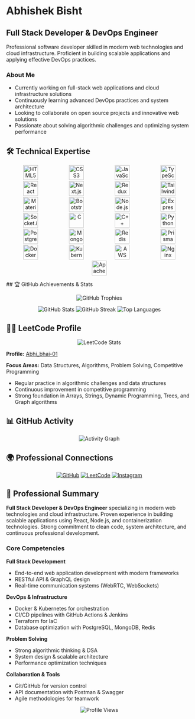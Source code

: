 # Abhishek Bisht

## Full Stack Developer & DevOps Engineer

Professional software developer skilled in modern web technologies and cloud infrastructure. Proficient in building scalable applications and applying effective DevOps practices.
### About Me

* Currently working on full-stack web applications and cloud infrastructure solutions
* Continuously learning advanced DevOps practices and system architecture
* Looking to collaborate on open source projects and innovative web solutions
* Passionate about solving algorithmic challenges and optimizing system performance

## 🛠️ Technical Expertise

<div align="center">



<p>
<img src="https://cdn.jsdelivr.net/gh/devicons/devicon/icons/html5/html5-original.svg" height="40" alt="HTML5" style="margin:0 40px;"/>
<img src="https://cdn.jsdelivr.net/gh/devicons/devicon/icons/css3/css3-original.svg" height="40" alt="CSS3" style="margin:0 40px;"/>
<img src="https://cdn.jsdelivr.net/gh/devicons/devicon/icons/javascript/javascript-original.svg" height="40" alt="JavaScript" style="margin:0 40px;"/>
<img src="https://cdn.jsdelivr.net/gh/devicons/devicon/icons/typescript/typescript-original.svg" height="40" alt="TypeScript" style="margin:0 40px;"/>
<img src="https://cdn.jsdelivr.net/gh/devicons/devicon/icons/react/react-original.svg" height="40" alt="React" style="margin:0 40px;"/>
<img src="https://cdn.jsdelivr.net/gh/devicons/devicon/icons/nextjs/nextjs-original.svg" height="40" alt="Next.js" style="margin:0 40px;"/>
<img src="https://cdn.jsdelivr.net/gh/devicons/devicon/icons/redux/redux-original.svg" height="40" alt="Redux" style="margin:0 40px;"/>
<img src="https://cdn.jsdelivr.net/gh/devicons/devicon/icons/tailwindcss/tailwindcss-original.svg" height="40" alt="Tailwind CSS" style="margin:0 40px;"/>
<img src="https://cdn.jsdelivr.net/gh/devicons/devicon/icons/materialui/materialui-original.svg" height="40" alt="Material UI" style="margin:0 40px;"/>
<img src="https://cdn.jsdelivr.net/gh/devicons/devicon/icons/bootstrap/bootstrap-original.svg" height="40" alt="Bootstrap" style="margin:0 40px;"/>
<img src="https://cdn.jsdelivr.net/gh/devicons/devicon/icons/nodejs/nodejs-original.svg" height="40" alt="Node.js" style="margin:0 40px;"/>
<img src="https://cdn.jsdelivr.net/gh/devicons/devicon/icons/express/express-original.svg" height="40" alt="Express.js" style="margin:0 40px;"/>
<img src="https://cdn.jsdelivr.net/gh/devicons/devicon/icons/socketio/socketio-original.svg" height="40" alt="Socket.io" style="margin:0 40px;"/>
<img src="https://cdn.jsdelivr.net/gh/devicons/devicon/icons/c/c-original.svg" height="40" alt="C" style="margin:0 40px;"/>
<img src="https://cdn.jsdelivr.net/gh/devicons/devicon/icons/cplusplus/cplusplus-original.svg" height="40" alt="C++" style="margin:0 40px;"/>
<img src="https://cdn.jsdelivr.net/gh/devicons/devicon/icons/python/python-original.svg" height="40" alt="Python" style="margin:0 40px;"/>
<img src="https://cdn.jsdelivr.net/gh/devicons/devicon/icons/postgresql/postgresql-original.svg" height="40" alt="PostgreSQL" style="margin:0 40px;"/>
<img src="https://cdn.jsdelivr.net/gh/devicons/devicon/icons/mongodb/mongodb-original.svg" height="40" alt="MongoDB" style="margin:0 40px;"/>
<img src="https://cdn.jsdelivr.net/gh/devicons/devicon/icons/redis/redis-original.svg" height="40" alt="Redis" style="margin:0 40px;"/>
<img src="https://cdn.jsdelivr.net/gh/devicons/devicon/icons/prisma/prisma-original.svg" height="40" alt="Prisma" style="margin:0 40px;"/>
<img src="https://cdn.jsdelivr.net/gh/devicons/devicon/icons/docker/docker-original.svg" height="40" alt="Docker" style="margin:0 40px;"/>
<img src="https://cdn.jsdelivr.net/gh/devicons/devicon/icons/kubernetes/kubernetes-plain.svg" height="40" alt="Kubernetes" style="margin:0 40px;"/>
<img src="https://cdn.jsdelivr.net/gh/devicons/devicon/icons/amazonwebservices/amazonwebservices-original.svg" height="40" alt="AWS" style="margin:0 40px;"/>
<img src="https://cdn.jsdelivr.net/gh/devicons/devicon/icons/nginx/nginx-original.svg" height="40" alt="Nginx" style="margin:0 40px;"/>
<img src="https://cdn.jsdelivr.net/gh/devicons/devicon/icons/apache/apache-original.svg" height="40" alt="Apache" style="margin:0 40px;"/>
</p>

</div>
## 🏆 GitHub Achievements & Stats

<div align="center">

![GitHub Trophies](https://github-profile-trophy.vercel.app/?username=abhi12-hue\&theme=darkhub\&no-frame=true\&margin-w=5\&margin-h=5)

<img src="https://github-readme-stats.vercel.app/api?username=abhi12-hue&show_icons=true&theme=dark&hide_border=true&bg_color=0d1117" alt="GitHub Stats" />

<img src="https://github-readme-streak-stats.herokuapp.com/?user=abhi12-hue&theme=dark&hide_border=true&background=0d1117" alt="GitHub Streak" />

<img src="https://github-readme-stats.vercel.app/api/top-langs/?username=abhi12-hue&layout=compact&theme=dark&hide_border=true&bg_color=0d1117" alt="Top Languages" />

</div>

## 🧑‍💻 LeetCode Profile

<div align="center">
  <img src="https://leetcard.jacoblin.cool/Abhi_bhai-01?theme=dark&font=source_code_pro&ext=contest" alt="LeetCode Stats" />
</div>

**Profile:** [Abhi\_bhai-01](https://leetcode.com/u/Abhi_bhai-01/)

**Focus Areas:** Data Structures, Algorithms, Problem Solving, Competitive Programming

* Regular practice in algorithmic challenges and data structures
* Continuous improvement in competitive programming
* Strong foundation in Arrays, Strings, Dynamic Programming, Trees, and Graph algorithms

## 📊 GitHub Activity

<div align="center">
  <img src="https://github-readme-activity-graph.vercel.app/graph?username=abhi12-hue&theme=github-compact&hide_border=true&bg_color=0d1117&color=79c0ff&line=58a6ff&point=f85149" alt="Activity Graph" />
</div>

## 🌍 Professional Connections

<div align="center">

[![GitHub](https://img.shields.io/badge/GitHub-181717?style=for-the-badge\&logo=github\&logoColor=white)](https://github.com/abhi12-hue)
[![LeetCode](https://img.shields.io/badge/LeetCode-FFA116?style=for-the-badge\&logo=leetcode\&logoColor=white)](https://leetcode.com/u/Abhi_bhai-01/)
[![Instagram](https://img.shields.io/badge/Instagram-E4405F?style=for-the-badge\&logo=instagram\&logoColor=white)](https://instagram.com/abhishek_bisht213)

</div>

## 📌 Professional Summary

**Full Stack Developer & DevOps Engineer** specializing in modern web technologies and cloud infrastructure. Proven experience in building scalable applications using React, Node.js, and containerization technologies. Strong commitment to clean code, system architecture, and continuous professional development.

### Core Competencies

**Full Stack Development**

* End-to-end web application development with modern frameworks
* RESTful API & GraphQL design
* Real-time communication systems (WebRTC, WebSockets)

**DevOps & Infrastructure**

* Docker & Kubernetes for orchestration
* CI/CD pipelines with GitHub Actions & Jenkins
* Terraform for IaC
* Database optimization with PostgreSQL, MongoDB, Redis

**Problem Solving**

* Strong algorithmic thinking & DSA
* System design & scalable architecture
* Performance optimization techniques

**Collaboration & Tools**

* Git/GitHub for version control
* API documentation with Postman & Swagger
* Agile methodologies for teamwork

<div align="center">
  <img src="https://komarev.com/ghpvc/?username=abhi12-hue&label=Profile%20Views&color=0e75b6&style=flat" alt="Profile Views" />
</div>

<div align="ce
